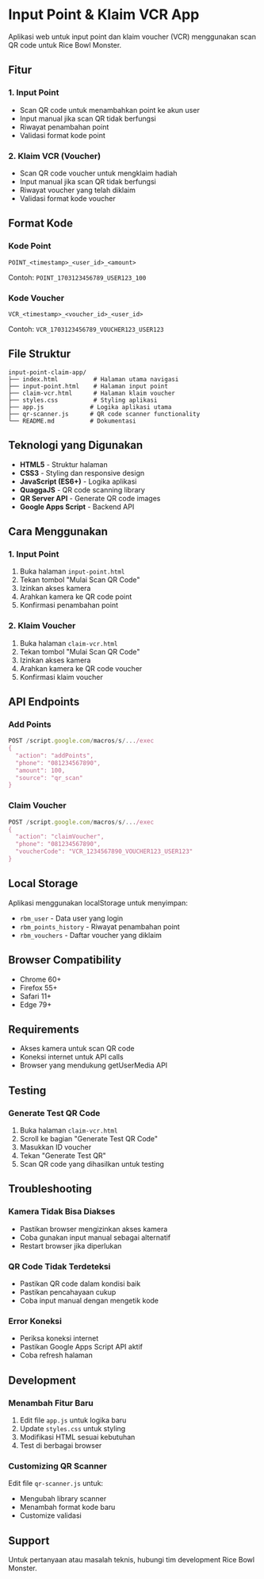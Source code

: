 # Input Point & Klaim VCR App

Aplikasi web untuk input point dan klaim voucher (VCR) menggunakan scan QR code untuk Rice Bowl Monster.

## Fitur

### 1. Input Point
- Scan QR code untuk menambahkan point ke akun user
- Input manual jika scan QR tidak berfungsi
- Riwayat penambahan point
- Validasi format kode point

### 2. Klaim VCR (Voucher)
- Scan QR code voucher untuk mengklaim hadiah
- Input manual jika scan QR tidak berfungsi
- Riwayat voucher yang telah diklaim
- Validasi format kode voucher

## Format Kode

### Kode Point
```
POINT_<timestamp>_<user_id>_<amount>
```
Contoh: `POINT_1703123456789_USER123_100`

### Kode Voucher
```
VCR_<timestamp>_<voucher_id>_<user_id>
```
Contoh: `VCR_1703123456789_VOUCHER123_USER123`

## File Struktur

```
input-point-claim-app/
├── index.html          # Halaman utama navigasi
├── input-point.html    # Halaman input point
├── claim-vcr.html      # Halaman klaim voucher
├── styles.css          # Styling aplikasi
├── app.js             # Logika aplikasi utama
├── qr-scanner.js      # QR code scanner functionality
└── README.md          # Dokumentasi
```

## Teknologi yang Digunakan

- **HTML5** - Struktur halaman
- **CSS3** - Styling dan responsive design
- **JavaScript (ES6+)** - Logika aplikasi
- **QuaggaJS** - QR code scanning library
- **QR Server API** - Generate QR code images
- **Google Apps Script** - Backend API

## Cara Menggunakan

### 1. Input Point
1. Buka halaman `input-point.html`
2. Tekan tombol "Mulai Scan QR Code"
3. Izinkan akses kamera
4. Arahkan kamera ke QR code point
5. Konfirmasi penambahan point

### 2. Klaim Voucher
1. Buka halaman `claim-vcr.html`
2. Tekan tombol "Mulai Scan QR Code"
3. Izinkan akses kamera
4. Arahkan kamera ke QR code voucher
5. Konfirmasi klaim voucher

## API Endpoints

### Add Points
```javascript
POST /script.google.com/macros/s/.../exec
{
  "action": "addPoints",
  "phone": "081234567890",
  "amount": 100,
  "source": "qr_scan"
}
```

### Claim Voucher
```javascript
POST /script.google.com/macros/s/.../exec
{
  "action": "claimVoucher",
  "phone": "081234567890",
  "voucherCode": "VCR_1234567890_VOUCHER123_USER123"
}
```

## Local Storage

Aplikasi menggunakan localStorage untuk menyimpan:
- `rbm_user` - Data user yang login
- `rbm_points_history` - Riwayat penambahan point
- `rbm_vouchers` - Daftar voucher yang diklaim

## Browser Compatibility

- Chrome 60+
- Firefox 55+
- Safari 11+
- Edge 79+

## Requirements

- Akses kamera untuk scan QR code
- Koneksi internet untuk API calls
- Browser yang mendukung getUserMedia API

## Testing

### Generate Test QR Code
1. Buka halaman `claim-vcr.html`
2. Scroll ke bagian "Generate Test QR Code"
3. Masukkan ID voucher
4. Tekan "Generate Test QR"
5. Scan QR code yang dihasilkan untuk testing

## Troubleshooting

### Kamera Tidak Bisa Diakses
- Pastikan browser mengizinkan akses kamera
- Coba gunakan input manual sebagai alternatif
- Restart browser jika diperlukan

### QR Code Tidak Terdeteksi
- Pastikan QR code dalam kondisi baik
- Pastikan pencahayaan cukup
- Coba input manual dengan mengetik kode

### Error Koneksi
- Periksa koneksi internet
- Pastikan Google Apps Script API aktif
- Coba refresh halaman

## Development

### Menambah Fitur Baru
1. Edit file `app.js` untuk logika baru
2. Update `styles.css` untuk styling
3. Modifikasi HTML sesuai kebutuhan
4. Test di berbagai browser

### Customizing QR Scanner
Edit file `qr-scanner.js` untuk:
- Mengubah library scanner
- Menambah format kode baru
- Customize validasi

## Support

Untuk pertanyaan atau masalah teknis, hubungi tim development Rice Bowl Monster.

